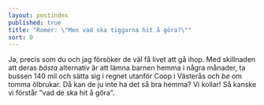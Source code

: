```yaml
---
layout: postindex
published: true
title: "Romer: \"Men vad ska tiggarna hit å göra?\""
sort: 0
---
```




Ja, precis som du och jag försöker de väl få livet att gå ihop. Med skillnaden att deras _bästa_ alternativ är att lämna barnen hemma i några månader, ta bussen 140 mil och sätta sig i regnet utanför Coop i Västerås och _be_ om tomma ölbrukar. Då kan de ju inte ha det så bra hemma? Vi kollar! Så kanske vi förstår ”vad de ska hit å göra”.
